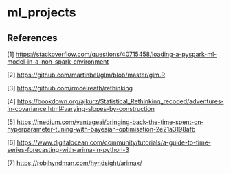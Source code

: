 # ml_projects

## References
[1] https://stackoverflow.com/questions/40715458/loading-a-pyspark-ml-model-in-a-non-spark-environment

[2] https://github.com/martinbel/glm/blob/master/glm.R

[3] https://github.com/rmcelreath/rethinking

[4] https://bookdown.org/ajkurz/Statistical_Rethinking_recoded/adventures-in-covariance.html#varying-slopes-by-construction

[5] https://medium.com/vantageai/bringing-back-the-time-spent-on-hyperparameter-tuning-with-bayesian-optimisation-2e21a3198afb

[6] https://www.digitalocean.com/community/tutorials/a-guide-to-time-series-forecasting-with-arima-in-python-3

[7] https://robjhyndman.com/hyndsight/arimax/